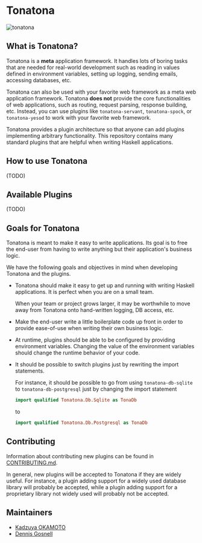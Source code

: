 # Tonatona

![tonatona](https://user-images.githubusercontent.com/1481749/38623497-c455af60-3de0-11e8-8683-a215d074e7e0.jpg)

## What is Tonatona?

Tonatona is a **meta** application framework. It handles lots of boring tasks
that are needed for real-world development such as reading in values
defined in environment variables, setting up logging, sending emails, accessing
databases, etc.

Tonatona can also be used with your favorite web framework as a meta web
application framework.  Tonatona **does not** provide the core functionalities
of web applications, such as routing, request parsing, response building, etc.
Instead, you can use plugins like `tonatona-servant`, `tonatona-spock`, or
`tonatona-yesod` to work with your favorite web framework.

Tonatona provides a plugin architecture so that anyone can add plugins
implementing arbitrary functionality.  This repository contains many standard
plugins that are helpful when writing Haskell applications.

## How to use Tonatona

(TODO)

## Available Plugins

(TODO)

## Goals for Tonatona

Tonatona is meant to make it easy to write applications.  Its goal is to
free the end-user from having to write anything but their application's
business logic.

We have the following goals and objectives in mind when developing Tonatona and
the plugins.

-   Tonatona should make it easy to get up and running with writing Haskell
    applications.  It is perfect when you are on a small team.

    When your team or project grows larger, it may be worthwhile to move away
    from Tonatona onto hand-written logging, DB access, etc.

-   Make the end-user write a little boilerplate code up front in order to provide
    ease-of-use when writing their own business logic.

-   At runtime, plugins should be able to be configured by providing
    environment variables.  Changing the value of the environment variables
    should change the runtime behavior of your code.

-   It should be possible to switch plugins just by rewriting the import statements.

    For instance, it should be possible to go from using `tonatona-db-sqlite` to
    `tonatona-db-postgresql` just by changing the import statement

    ```haskell
    import qualified Tonatona.Db.Sqlite as TonaDb
    ```

    to

    ```haskell
    import qualified Tonatona.Db.Postgresql as TonaDb
    ```

## Contributing

Information about contributing new plugins can be found in
[CONTRIBUTING.md](./CONTRIBUTING.md).

In general, new plugins will be accepted to Tonatona if they are widely useful.
For instance, a plugin adding support for a widely used database library will
probably be accepted, while a plugin adding support for a proprietary library
not widely used will probably not be accepted.

## Maintainers

- [Kadzuya OKAMOTO](https://github.com/arowM)
- [Dennis Gosnell](https://github.com/cdepillabout)
